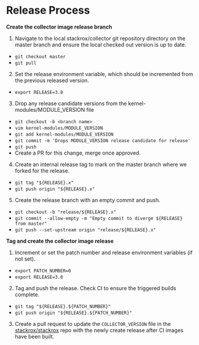 # Release Process

**Create the collector image release branch**

1. Navigate to the local stackrox/collector git repository directory on the master branch and ensure the local checked out version is up to date.
  - `git checkout master`
  - `git pull`
2. Set the release environment variable, which should be incremented from the previous released version.
  - `export RELEASE=3.8`
3. Drop any release candidate versions from the kernel-modules/MODULE_VERSION file
  - `git checkout -b <branch name>`
  - `vim kernel-modules/MODULE_VERSION`
  - `git add kernel-modules/MODULE_VERSION`
  - `git commit -m 'Drops MODULE_VERSION release candidate for release'`
  - `git push`
  - Create a PR for this change, merge once approved.
4. Create an internal release tag to mark on the master branch where we forked for the release.
  - `git tag "${RELEASE}.x"`
  - `git push origin "${RELEASE}.x"`
5. Create the release branch with an empty commit and push.
  - `git checkout -b "release/${RELEASE}.x"`
  - `git commit --allow-empty -m "Empty commit to diverge ${RELEASE} from master"`
  - `git push --set-upstream origin "release/${RELEASE}.x"`

**Tag and create the collector image release**

1. Increment or set the patch number and release environment variables (if not set).
  - `export PATCH_NUMBER=0`
  - `export RELEASE=3.8`
2. Tag and push the release. Check CI to ensure the triggered builds complete.
  - `git tag "${RELEASE}.${PATCH_NUMBER}"`
  - `git push origin "${RELEASE}.${PATCH_NUMBER}"`
3. Create a pull request to update the `COLLECTOR_VERSION` file in the [stackrox/stackrox](https://github.com/stackrox/stackrox/) repo with the newly create release after CI images have been built.

